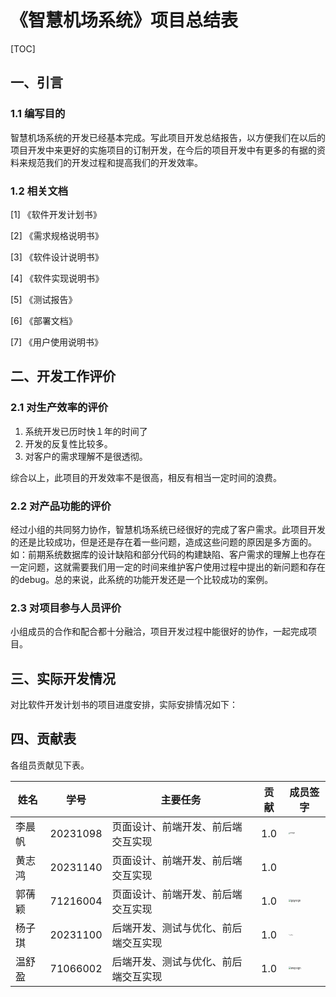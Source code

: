 # 《智慧机场系统》项目总结表

[TOC]

## 一、引言

### 1.1 编写目的

智慧机场系统的开发已经基本完成。写此项目开发总结报告，以方便我们在以后的项目开发中来更好的实施项目的订制开发，在今后的项目开发中有更多的有据的资料来规范我们的开发过程和提高我们的开发效率。

### 1.2 相关文档

[1] 《软件开发计划书》

[2] 《需求规格说明书》

[3] 《软件设计说明书》

[4] 《软件实现说明书》

[5] 《测试报告》

[6] 《部署文档》

[7] 《用户使用说明书》

## 二、开发工作评价

### 2.1 对生产效率的评价

1. 系统开发已历时快１年的时间了
2. 开发的反复性比较多。
3. 对客户的需求理解不是很透彻。

综合以上，此项目的开发效率不是很高，相反有相当一定时间的浪费。

### 2.2 对产品功能的评价

经过小组的共同努力协作，智慧机场系统已经很好的完成了客户需求。此项目开发的还是比较成功，但是还是存在着一些问题，造成这些问题的原因是多方面的。如：前期系统数据库的设计缺陷和部分代码的构建缺陷、客户需求的理解上也存在一定问题，这就需要我们用一定的时间来维护客户使用过程中提出的新问题和存在的debug。总的来说，此系统的功能开发还是一个比较成功的案例。

### 2.3 对项目参与人员评价

小组成员的合作和配合都十分融洽，项目开发过程中能很好的协作，一起完成项目。



## 三、实际开发情况

对比软件开发计划书的项目进度安排，实际安排情况如下：



## 四、贡献表

各组员贡献见下表。

| 姓名   | 学号     | 主要任务                             | 贡献 | 成员签字                                                     |
| ------ | -------- | ------------------------------------ | :--: | ------------------------------------------------------------ |
| 李晨帆 | 20231098 | 页面设计、前端开发、前后端交互实现   | 1.0  | <img src="C:\Users\qy031\OneDrive\桌面\git\BUAA_SE_2023_SmartAirportSystem_documents\08-项目总结表\img\lcfSign.jpg" alt="lcfSign" style="zoom:15%;" /> |
| 黄志鸿 | 20231140 | 页面设计、前端开发、前后端交互实现   | 1.0  |                                                              |
| 郭蒨颖 | 71216004 | 页面设计、前端开发、前后端交互实现   | 1.0  | <img src="C:\Users\qy031\OneDrive\桌面\git\BUAA_SE_2023_SmartAirportSystem_documents\08-项目总结表\img\gqySign.jpg" alt="gqySign" style="zoom:25%;" /> |
| 杨子琪 | 20231100 | 后端开发、测试与优化、前后端交互实现 | 1.0  | <img src="C:\Users\qy031\OneDrive\桌面\git\BUAA_SE_2023_SmartAirportSystem_documents\08-项目总结表\img\yzqSign.jpg" alt="yzqSign" style="zoom:10%;" /> |
| 温舒盈 | 71066002 | 后端开发、测试与优化、前后端交互实现 | 1.0  | <img src="C:\Users\qy031\OneDrive\桌面\git\BUAA_SE_2023_SmartAirportSystem_documents\08-项目总结表\img\wsySign.jpg" alt="wsySign" style="zoom:25%;" /> |

